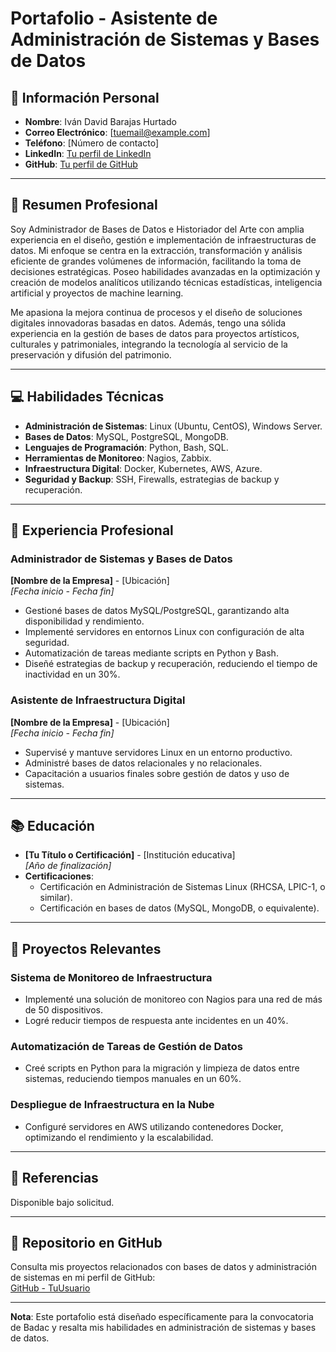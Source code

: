 # Portafolio - Asistente de Administración de Sistemas y Bases de Datos

## 📄 **Información Personal**
- **Nombre**: Iván David Barajas Hurtado
- **Correo Electrónico**: [tuemail@example.com]  
- **Teléfono**: [Número de contacto]  
- **LinkedIn**: [Tu perfil de LinkedIn](https://www.linkedin.com)  
- **GitHub**: [Tu perfil de GitHub](https://github.com/tu-usuario)  

---

## 🎯 **Resumen Profesional**

Soy Administrador de Bases de Datos e Historiador del Arte con amplia experiencia en el diseño, gestión e implementación de infraestructuras de datos. Mi enfoque se centra en la extracción, transformación y análisis eficiente de grandes volúmenes de información, facilitando la toma de decisiones estratégicas. Poseo habilidades avanzadas en la optimización y creación de modelos analíticos utilizando técnicas estadísticas, inteligencia artificial y proyectos de machine learning.

Me apasiona la mejora continua de procesos y el diseño de soluciones digitales innovadoras basadas en datos. Además, tengo una sólida experiencia en la gestión de bases de datos para proyectos artísticos, culturales y patrimoniales, integrando la tecnología al servicio de la preservación y difusión del patrimonio.

---

## 💻 **Habilidades Técnicas**
- **Administración de Sistemas**: Linux (Ubuntu, CentOS), Windows Server.  
- **Bases de Datos**: MySQL, PostgreSQL, MongoDB.  
- **Lenguajes de Programación**: Python, Bash, SQL.  
- **Herramientas de Monitoreo**: Nagios, Zabbix.  
- **Infraestructura Digital**: Docker, Kubernetes, AWS, Azure.  
- **Seguridad y Backup**: SSH, Firewalls, estrategias de backup y recuperación.

---

## 🏢 **Experiencia Profesional**

### **Administrador de Sistemas y Bases de Datos**  
**[Nombre de la Empresa]** - [Ubicación]  
*[Fecha inicio - Fecha fin]*  
- Gestioné bases de datos MySQL/PostgreSQL, garantizando alta disponibilidad y rendimiento.  
- Implementé servidores en entornos Linux con configuración de alta seguridad.  
- Automatización de tareas mediante scripts en Python y Bash.  
- Diseñé estrategias de backup y recuperación, reduciendo el tiempo de inactividad en un 30%.  

### **Asistente de Infraestructura Digital**  
**[Nombre de la Empresa]** - [Ubicación]  
*[Fecha inicio - Fecha fin]*  
- Supervisé y mantuve servidores Linux en un entorno productivo.  
- Administré bases de datos relacionales y no relacionales.  
- Capacitación a usuarios finales sobre gestión de datos y uso de sistemas.  

---

## 📚 **Educación**
- **[Tu Título o Certificación]** - [Institución educativa]  
  *[Año de finalización]*  
- **Certificaciones**:  
  - Certificación en Administración de Sistemas Linux (RHCSA, LPIC-1, o similar).  
  - Certificación en bases de datos (MySQL, MongoDB, o equivalente).  

---

## 📂 **Proyectos Relevantes**

### **Sistema de Monitoreo de Infraestructura**
- Implementé una solución de monitoreo con Nagios para una red de más de 50 dispositivos.  
- Logré reducir tiempos de respuesta ante incidentes en un 40%.

### **Automatización de Tareas de Gestión de Datos**
- Creé scripts en Python para la migración y limpieza de datos entre sistemas, reduciendo tiempos manuales en un 60%.

### **Despliegue de Infraestructura en la Nube**
- Configuré servidores en AWS utilizando contenedores Docker, optimizando el rendimiento y la escalabilidad.  

---

## 🤝 **Referencias**
Disponible bajo solicitud.  

---

## 📂 **Repositorio en GitHub**
Consulta mis proyectos relacionados con bases de datos y administración de sistemas en mi perfil de GitHub:  
[GitHub - TuUsuario](https://github.com/tu-usuario)  

---

**Nota**: Este portafolio está diseñado específicamente para la convocatoria de Badac y resalta mis habilidades en administración de sistemas y bases de datos.
